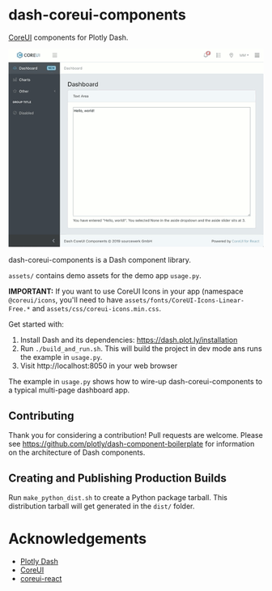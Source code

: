# dash-coreui-components

[CoreUI](https://coreui.io) components for Plotly Dash.

![](demo.gif)

dash-coreui-components is a Dash component library.

`assets/` contains demo assets for the demo app `usage.py`.

**IMPORTANT:** If you want to use CoreUI Icons in your app (namespace `@coreui/icons`, you'll need to have `assets/fonts/CoreUI-Icons-Linear-Free.*` and `assets/css/coreui-icons.min.css`.

Get started with:
1. Install Dash and its dependencies: https://dash.plot.ly/installation
2. Run `./build_and_run.sh`. This will build the project in dev mode ans runs the example in `usage.py`.
3. Visit http://localhost:8050 in your web browser

The example in `usage.py` shows how to wire-up dash-coreui-components to a typical multi-page dashboard app.


## Contributing

Thank you for considering a contribution!
Pull requests are welcome.
Please see https://github.com/plotly/dash-component-boilerplate for information on the architecture of Dash components.


## Creating and Publishing Production Builds

Run `make_python_dist.sh` to create a Python package tarball.
This distribution tarball will get generated in the `dist/` folder.


# Acknowledgements

* [Plotly Dash](https://plot.ly/products/dash/)
* [CoreUI](https://coreui.io)
* [coreui-react](https://github.com/coreui/coreui-react)

